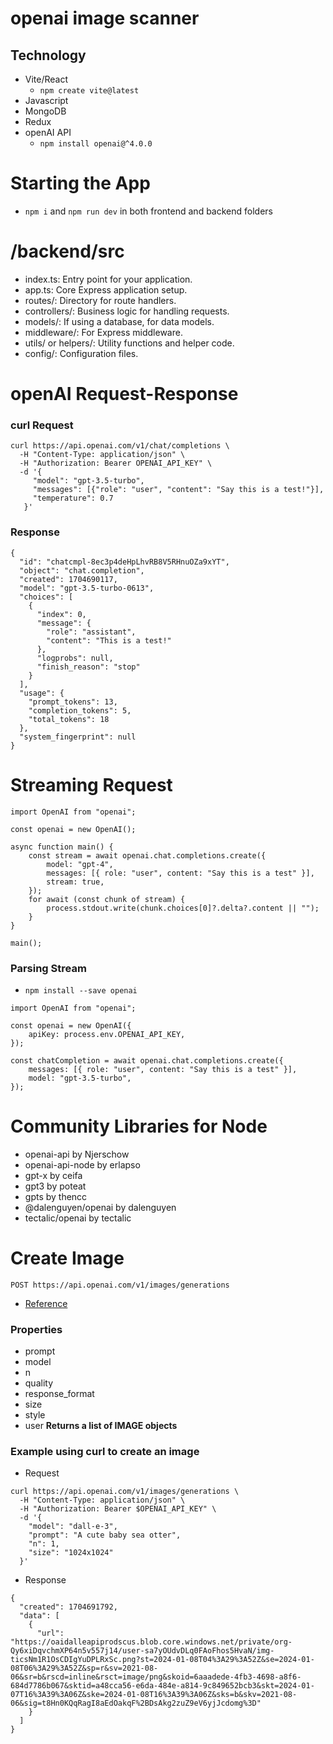 # openai image scanner

## Technology
- Vite/React
    - `npm create vite@latest`
- Javascript
- MongoDB
- Redux
- openAI API
    - `npm install openai@^4.0.0`

# Starting the App
- `npm i` and `npm run dev` in both frontend and backend folders

# /backend/src
- index.ts:           Entry point for your application.
- app.ts:             Core Express application setup.
- routes/:            Directory for route handlers.
- controllers/:       Business logic for handling requests.
- models/:            If using a database, for data models.
- middleware/:        For Express middleware.
- utils/ or helpers/: Utility functions and helper code.
- config/:            Configuration files.

# openAI Request-Response

### curl Request
```
curl https://api.openai.com/v1/chat/completions \
  -H "Content-Type: application/json" \
  -H "Authorization: Bearer OPENAI_API_KEY" \
  -d '{
     "model": "gpt-3.5-turbo",
     "messages": [{"role": "user", "content": "Say this is a test!"}],
     "temperature": 0.7
   }'
```

### Response
```
{
  "id": "chatcmpl-8ec3p4deHpLhvRB8V5RHnuOZa9xYT",
  "object": "chat.completion",
  "created": 1704690117,
  "model": "gpt-3.5-turbo-0613",
  "choices": [
    {
      "index": 0,
      "message": {
        "role": "assistant",
        "content": "This is a test!"
      },
      "logprobs": null,
      "finish_reason": "stop"
    }
  ],
  "usage": {
    "prompt_tokens": 13,
    "completion_tokens": 5,
    "total_tokens": 18
  },
  "system_fingerprint": null
}
```

# Streaming Request
```
import OpenAI from "openai";

const openai = new OpenAI();

async function main() {
    const stream = await openai.chat.completions.create({
        model: "gpt-4",
        messages: [{ role: "user", content: "Say this is a test" }],
        stream: true,
    });
    for await (const chunk of stream) {
        process.stdout.write(chunk.choices[0]?.delta?.content || "");
    }
}

main();
```

### Parsing Stream
- `npm install --save openai`
```
import OpenAI from "openai";

const openai = new OpenAI({
    apiKey: process.env.OPENAI_API_KEY,
});

const chatCompletion = await openai.chat.completions.create({
    messages: [{ role: "user", content: "Say this is a test" }],
    model: "gpt-3.5-turbo",
});
```

# Community Libraries for Node
- openai-api by Njerschow
- openai-api-node by erlapso
- gpt-x by ceifa
- gpt3 by poteat
- gpts by thencc
- @dalenguyen/openai by dalenguyen
- tectalic/openai by tectalic

# Create Image
`POST https://api.openai.com/v1/images/generations`
- [Reference](https://platform.openai.com/docs/api-reference/images/create)

### Properties
- prompt
- model
- n
- quality
- response_format
- size
- style
- user
**Returns a list of IMAGE objects**

### Example using curl to create an image

- Request
```
curl https://api.openai.com/v1/images/generations \
  -H "Content-Type: application/json" \
  -H "Authorization: Bearer $OPENAI_API_KEY" \
  -d '{
    "model": "dall-e-3",
    "prompt": "A cute baby sea otter",
    "n": 1,
    "size": "1024x1024"
  }'
```
- Response
```
{
  "created": 1704691792,
  "data": [
    {
      "url": "https://oaidalleapiprodscus.blob.core.windows.net/private/org-Qy6xiDqvchmXP64n5v557j14/user-sa7yOUdvDLq0FAoFhos5HvaN/img-ticsNm1R1OsCDIgYuDPLRxSc.png?st=2024-01-08T04%3A29%3A52Z&se=2024-01-08T06%3A29%3A52Z&sp=r&sv=2021-08-06&sr=b&rscd=inline&rsct=image/png&skoid=6aaadede-4fb3-4698-a8f6-684d7786b067&sktid=a48cca56-e6da-484e-a814-9c849652bcb3&skt=2024-01-07T16%3A39%3A06Z&ske=2024-01-08T16%3A39%3A06Z&sks=b&skv=2021-08-06&sig=t8Hn0KQqRagI8aEdOakqF%2BDsAkg2zuZ9eV6yjJcdomg%3D"
    }
  ]
}
```
